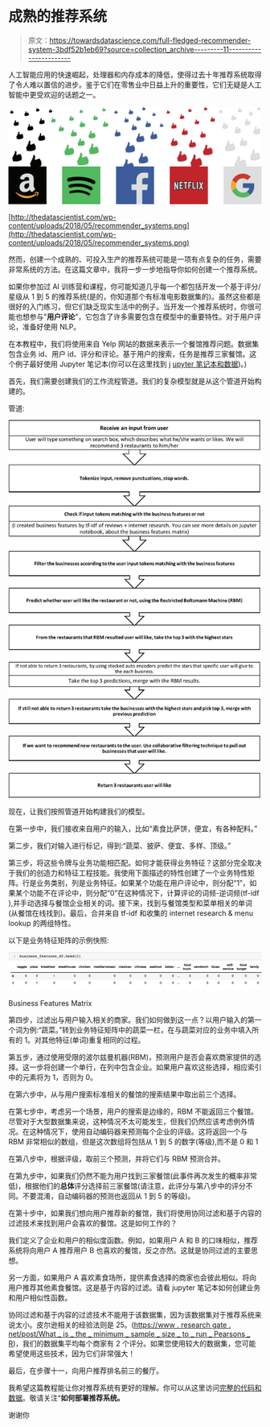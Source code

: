 # 成熟的推荐系统

> 原文：<https://towardsdatascience.com/full-fledged-recommender-system-3bdf52b1eb69?source=collection_archive---------11----------------------->

人工智能应用的快速崛起，处理器和内存成本的降低，使得过去十年推荐系统取得了令人难以置信的进步。鉴于它们在零售业中日益上升的重要性，它们无疑是人工智能中更受欢迎的话题之一。

![](img/9f65acdc877613054d7cdc02d52a4b9f.png)

[http://thedatascientist.com/wp-content/uploads/2018/05/recommender_systems.png](http://thedatascientist.com/wp-content/uploads/2018/05/recommender_systems.png)

然而，创建一个成熟的、可投入生产的推荐系统可能是一项有点复杂的任务，需要非常系统的方法。在这篇文章中，我将一步一步地指导你如何创建一个推荐系统。

如果你参加过 AI 训练营和课程，你可能知道几乎每一个都包括开发一个基于评分/星级从 1 到 5 的推荐系统(是的，你知道那个有标准电影数据集的)。虽然这些都是很好的入门练习，但它们缺乏现实生活中的例子。当开发一个推荐系统时，你很可能也想参与"**用户评论**"，它包含了许多需要包含在模型中的重要特性。对于用户评论，准备好使用 NLP。

在本教程中，我们将使用来自 Yelp 网站的数据来表示一个餐馆推荐问题。数据集包含业务 id、用户 id、评分和评论。基于用户的搜索，任务是推荐三家餐馆。这个例子最好使用 Jupyter 笔记本(你可以在这里找到 j [upyter 笔记本和数据](https://github.com/yalcinmurat1986/full-fledged-recommender-system))。)

首先，我们需要创建我们的工作流程管道。我们的复杂模型就是从这个管道开始构建的。

管道:

![](img/416d395b78f249cbdd6e1f8a2bc99c8e.png)

现在，让我们按照管道开始构建我们的模型。

在第一步中，我们接收来自用户的输入，比如“素食比萨饼，便宜，有各种配料。”

第二步，我们对输入进行标记，得到:“蔬菜、披萨、便宜、多样、顶级。”

第三步，将这些令牌与业务功能相匹配。如何才能获得业务特征？这部分完全取决于我们的创造力和特征工程技能。我使用下面描述的特性创建了一个业务特性矩阵。行是业务类别，列是业务特征。如果某个功能在用户评论中，则分配“1”，如果某个功能不在评论中，则分配“0”在这种情况下，计算评论的词频-逆词频(tf-idf ),并手动选择与餐馆企业相关的词。接下来，找到与餐馆类型和菜单相关的单词(从餐馆在线找到)。最后，合并来自 tf-idf 和收集的 internet research & menu lookup 的两组特性。

以下是业务特征矩阵的示例快照:

![](img/3da04af483bd765a206a4bf441c5a288.png)

Business Features Matrix

第四步，过滤出与用户输入相关的商家。我们如何做到这一点？以用户输入的第一个词为例:“蔬菜。”转到业务特征矩阵中的蔬菜一栏，在与蔬菜对应的业务中填入所有的 1。对其他特征(单词)重复相同的过程。

第五步，通过使用受限的波尔兹曼机器(RBM)，预测用户是否会喜欢商家提供的选择。这一步将创建一个单行，在列中包含企业。如果用户喜欢这些选择，相应索引中的元素将为 1，否则为 0。

在第六步中，从与用户搜索标准相关的餐馆的搜索结果中取出前三个选择。

在第七步中，考虑另一个场景，用户的搜索是边缘的，RBM 不能返回三个餐馆。尽管对于大型数据集来说，这种情况不太可能发生，但我们仍然应该考虑例外情况。在这种情况下，使用自动编码器来预测每个企业的评级。这将返回一个与 RBM 非常相似的数组，但是这次数组将包括从 1 到 5 的数字(等级),而不是 0 和 1

在第八步中，根据评级，取前三个预测，并将它们与 RBM 预测合并。

在第九步中，如果我们仍然不能为用户找到三家餐馆(此事件再次发生的概率非常低)，根据他们的**总体**评分选择前三家餐馆(请注意，此评分与第八步中的评分不同。不要混淆，自动编码器的预测也返回从 1 到 5 的等级)。

在第十步中，如果我们想向用户推荐新的餐馆，我们将使用协同过滤和基于内容的过滤技术来找到用户会喜欢的餐馆。这是如何工作的？

我们定义了企业和用户的相似度函数。例如，如果用户 A 和 B 的口味相似，推荐系统将向用户 A 推荐用户 B 也喜欢的餐馆，反之亦然。这就是协同过滤的主要思想。

另一方面，如果用户 A 喜欢素食场所，提供素食选择的商家也会彼此相似。将向用户推荐其他素食餐馆。这是基于内容的过滤。请看 jupyter 笔记本如何创建业务和用户相似性函数。

协同过滤和基于内容的过滤技术不能用于该数据集，因为该数据集对于推荐系统来说太小。皮尔逊相关的经验法则是 25。([https://www . research gate . net/post/What _ is _ the _ minimum _ sample _ size _ to _ run _ Pearsons _ R](https://www.researchgate.net/post/What_is_the_minimum_sample_size_to_run_Pearsons_R))，我们的数据集平均每个商家有 2 个评分。如果您使用较大的数据集，您可能希望使用这些技术，因为它们非常强大！

最后，在步骤十一，向用户推荐排名前三的餐厅。

我希望这篇教程能让你对推荐系统有更好的理解。你可以从这里访问[完整的代码和数据](https://github.com/yalcinmurat1986/full-fledged-recommender-system)。敬请关注“**如何部署推荐系统。**

谢谢你